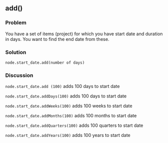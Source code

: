 ## add()
### Problem

You have a set of items (project) for which you have start date and duration in days. You want to find the end date from these.


### Solution
```
node.start_date.add(number of days)
```

### Discussion
`node.start_date.add (100)` adds 100 days to start date

`node.start_date.addDays(100)` adds 100 days to start date

`node.start_date.addWeeks(100)` adds 100 weeks to start date

`node.start_date.addMonths(100)` adds 100 months to start date

`node.start_date.addQuarters(100)` adds 100 quarters to start date

`node.start_date.addYears(100)` adds 100 years to start date
 
